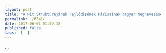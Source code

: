 ```yaml
---
layout: post
title: "A Hit Struktúrájának Fejlődésének Fázisainak magyar megnevezése"
permalink:  /6345/ 
date: 2017-06-01 01:59:18
published: false
tags:  [  ] 
---
```

...